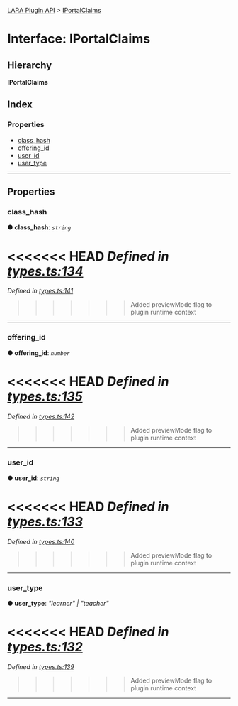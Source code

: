 [LARA Plugin API](../README.md) > [IPortalClaims](../interfaces/iportalclaims.md)

# Interface: IPortalClaims

## Hierarchy

**IPortalClaims**

## Index

### Properties

* [class_hash](iportalclaims.md#class_hash)
* [offering_id](iportalclaims.md#offering_id)
* [user_id](iportalclaims.md#user_id)
* [user_type](iportalclaims.md#user_type)

---

## Properties

<a id="class_hash"></a>

###  class_hash

**● class_hash**: *`string`*

<<<<<<< HEAD
*Defined in [types.ts:134](../../../lara-typescript/src/plugin-api/types.ts#L134)*
=======
*Defined in [types.ts:141](../../../lara-typescript/src/plugin-api/types.ts#L141)*
>>>>>>> Added previewMode flag to plugin runtime context

___
<a id="offering_id"></a>

###  offering_id

**● offering_id**: *`number`*

<<<<<<< HEAD
*Defined in [types.ts:135](../../../lara-typescript/src/plugin-api/types.ts#L135)*
=======
*Defined in [types.ts:142](../../../lara-typescript/src/plugin-api/types.ts#L142)*
>>>>>>> Added previewMode flag to plugin runtime context

___
<a id="user_id"></a>

###  user_id

**● user_id**: *`string`*

<<<<<<< HEAD
*Defined in [types.ts:133](../../../lara-typescript/src/plugin-api/types.ts#L133)*
=======
*Defined in [types.ts:140](../../../lara-typescript/src/plugin-api/types.ts#L140)*
>>>>>>> Added previewMode flag to plugin runtime context

___
<a id="user_type"></a>

###  user_type

**● user_type**: *"learner" \| "teacher"*

<<<<<<< HEAD
*Defined in [types.ts:132](../../../lara-typescript/src/plugin-api/types.ts#L132)*
=======
*Defined in [types.ts:139](../../../lara-typescript/src/plugin-api/types.ts#L139)*
>>>>>>> Added previewMode flag to plugin runtime context

___

